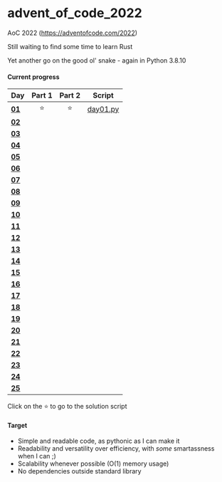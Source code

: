 # advent_of_code_2022
AoC 2022 (https://adventofcode.com/2022)

Still waiting to find some time to learn Rust

Yet another go on the good ol' snake - again in Python 3.8.10

#### Current progress

| Day                                            | Part 1 | Part 2 | Script            |
| ---------------------------------------------- | :----: | :----: | :---------------: |
| **[01](https://adventofcode.com/2022/day/1)**  | ⭐ | ⭐ | [day01.py](day01.py) |
| **[02](https://adventofcode.com/2022/day/2)**  ||||
| **[03](https://adventofcode.com/2022/day/3)**  ||||
| **[04](https://adventofcode.com/2022/day/4)**  ||||
| **[05](https://adventofcode.com/2022/day/5)**  ||||
| **[06](https://adventofcode.com/2022/day/6)**  ||||
| **[07](https://adventofcode.com/2022/day/7)**  ||||
| **[08](https://adventofcode.com/2022/day/8)**  ||||
| **[09](https://adventofcode.com/2022/day/9)**  ||||
| **[10](https://adventofcode.com/2022/day/10)** ||||
| **[11](https://adventofcode.com/2022/day/11)** ||||
| **[12](https://adventofcode.com/2022/day/12)** ||||
| **[13](https://adventofcode.com/2022/day/13)** ||||
| **[14](https://adventofcode.com/2022/day/14)** ||||
| **[15](https://adventofcode.com/2022/day/15)** ||||
| **[16](https://adventofcode.com/2022/day/16)** ||||
| **[17](https://adventofcode.com/2022/day/17)** ||||
| **[18](https://adventofcode.com/2022/day/18)** ||||
| **[19](https://adventofcode.com/2022/day/19)** ||||
| **[20](https://adventofcode.com/2022/day/20)** ||||
| **[21](https://adventofcode.com/2022/day/21)** ||||
| **[22](https://adventofcode.com/2022/day/22)** ||||
| **[23](https://adventofcode.com/2022/day/23)** ||||
| **[24](https://adventofcode.com/2022/day/24)** ||||
| **[25](https://adventofcode.com/2022/day/25)** ||||

Click on the ⭐ to go to the solution script  

#### Target
* Simple and readable code, as pythonic as I can make it
* Readability and versatility over efficiency, with *some* smartassness when I can ;)
* Scalability whenever possible (O(1) memory usage)
* No dependencies outside standard library
